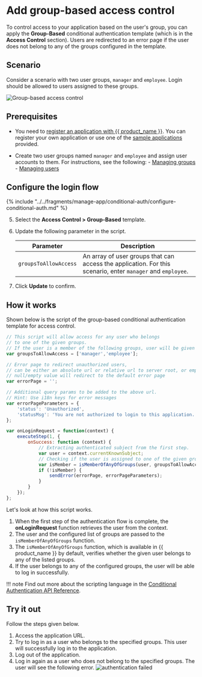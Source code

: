 # Add group-based access control

To control access to your application based on the user's group, you can apply the **Group-Based** conditional authentication template (which is in the **Access Control** section). Users are redirected to an error page if the user does not belong to any of the groups configured in the template.

## Scenario

Consider a scenario with two user groups, `manager` and `employee`. Login should be allowed to users assigned to these groups.

![Group-based access control]({{base_path}}/assets/img/guides/conditional-auth/group-based-access-control.png)

## Prerequisites

- You need to [register an application with {{ product_name }}]({{base_path}}/guides/applications/). You can register your own application or use one of the [sample applications]({{base_path}}/get-started/try-samples/) provided.

- Create two user groups named `manager` and `employee` and assign user accounts to them. For instructions, see the following:
      - [Managing groups]({{base_path}}/guides/users/manage-groups/)
      - [Managing users]({{base_path}}/guides/users/manage-groups/)

## Configure the login flow

{% include "../../fragments/manage-app/conditional-auth/configure-conditional-auth.md" %}

5. Select the **Access Control > Group-Based** template.

6. Update the following parameter in the script.

      <table>
         <thead>
            <tr>
               <th>Parameter</th>
               <th>Description</th>
            </tr>
         </thead>
         <tbody>
            <tr>
               <td><code>groupsToAllowAccess</code></td>
               <td>An array of user groups that can access the application. For this scenario, enter <code>manager</code> and <code>employee</code>.</td>
            </tr>
         </tbody>
      </table>

7. Click **Update** to confirm.

## How it works

Shown below is the script of the group-based conditional authentication template for access control.

```js
// This script will allow access for any user who belongs
// to one of the given groups.
// If the user is a member of the following groups, user will be given access.
var groupsToAllowAccess = ['manager','employee'];

// Error page to redirect unauthorized users,
// can be either an absolute url or relative url to server root, or empty/null
// null/empty value will redirect to the default error page
var errorPage = '';

// Additional query params to be added to the above url.
// Hint: Use i18n keys for error messages
var errorPageParameters = {
    'status': 'Unauthorized',
    'statusMsg': 'You are not authorized to login to this application.'
};

var onLoginRequest = function(context) {
    executeStep(1, {
        onSuccess: function (context) {
            // Extracting authenticated subject from the first step.
            var user = context.currentKnownSubject;
            // Checking if the user is assigned to one of the given groups.
            var isMember = isMemberOfAnyOfGroups(user, groupsToAllowAccess);
            if (!isMember) {
                sendError(errorPage, errorPageParameters);
            }
        }
    });
};
```

Let's look at how this script works.

1. When the first step of the authentication flow is complete, the **onLoginRequest** function retrieves the user from the context.
2. The user and the configured list of groups are passed to the `isMemberOfAnyOfGroups` function.
3. The `isMemberOfAnyOfGroups` function, which is available in {{ product_name }} by default, verifies whether the given user belongs to any of the listed groups.
4. If the user belongs to any of the configured groups, the user will be able to log in successfully.

!!! note
      Find out more about the scripting language in the [Conditional Authentication API Reference]({{base_path}}/references/conditional-auth/api-reference/).

## Try it out

Follow the steps given below.

1. Access the application URL.
2. Try to log in as a user who belongs to the specified groups. This user will successfully log in to the application.
3. Log out of the application.
4. Log in again as a user who does not belong to the specified groups. The user will see the following error.
    ![authentication failed]({{base_path}}/assets/img/guides/conditional-auth/auth-failure.png)

